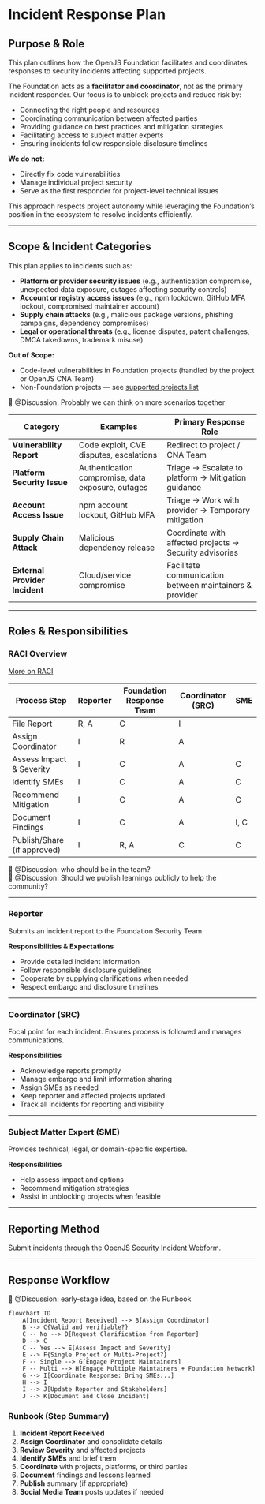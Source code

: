 # Incident Response Plan

## Purpose & Role  

This plan outlines how the OpenJS Foundation facilitates and coordinates responses to security incidents affecting supported projects.  

The Foundation acts as a **facilitator and coordinator**, not as the primary incident responder. Our focus is to unblock projects and reduce risk by:

- Connecting the right people and resources  
- Coordinating communication between affected parties  
- Providing guidance on best practices and mitigation strategies  
- Facilitating access to subject matter experts  
- Ensuring incidents follow responsible disclosure timelines  

**We do not:**  
- Directly fix code vulnerabilities  
- Manage individual project security  
- Serve as the first responder for project-level technical issues  

This approach respects project autonomy while leveraging the Foundation’s position in the ecosystem to resolve incidents efficiently.  

---

## Scope & Incident Categories  

This plan applies to incidents such as:  
- **Platform or provider security issues** (e.g., authentication compromise, unexpected data exposure, outages affecting security controls)  
- **Account or registry access issues** (e.g., npm lockdown, GitHub MFA lockout, compromised maintainer account)  
- **Supply chain attacks** (e.g., malicious package versions, phishing campaigns, dependency compromises)  
- **Legal or operational threats** (e.g., license disputes, patent challenges, DMCA takedowns, trademark misuse)  

**Out of Scope:**  
- Code-level vulnerabilities in Foundation projects (handled by the project or OpenJS CNA Team)  
- Non-Foundation projects — see [supported projects list](https://openjsf.org/projects)  

🍿 @Discussion: Probably we can think on more scenarios together  

| Category | Examples | Primary Response Role |
|----------|----------|-----------------------|
| **Vulnerability Report** | Code exploit, CVE disputes, escalations | Redirect to project / CNA Team |
| **Platform Security Issue** | Authentication compromise, data exposure, outages | Triage → Escalate to platform → Mitigation guidance |
| **Account Access Issue** | npm account lockout, GitHub MFA | Triage → Work with provider → Temporary mitigation |
| **Supply Chain Attack** | Malicious dependency release | Coordinate with affected projects → Security advisories |
| **External Provider Incident** | Cloud/service compromise | Facilitate communication between maintainers & provider |

---

## Roles & Responsibilities  

### RACI Overview  

[More on RACI](https://www.atlassian.com/work-management/project-management/raci-chart)  

| Process Step | Reporter | Foundation Response Team | Coordinator (SRC) | SME |
|--------------|----------|--------------------------|-------------------|-----|
| File Report | R, A | C | I |  |
| Assign Coordinator | I | R | A |  |
| Assess Impact & Severity | I | C | A | C |
| Identify SMEs | I | C | A | C |
| Recommend Mitigation | I | C | A | C |
| Document Findings | I | C | A | I, C |
| Publish/Share (if approved) | I | R, A | C | C |

🍿 @Discussion: who should be in the team?  
🍿 @Discussion: Should we publish learnings publicly to help the community?  

---

### Reporter  
Submits an incident report to the Foundation Security Team.  

**Responsibilities & Expectations**  
- Provide detailed incident information  
- Follow responsible disclosure guidelines  
- Cooperate by supplying clarifications when needed  
- Respect embargo and disclosure timelines  

---

### Coordinator (SRC)  
Focal point for each incident. Ensures process is followed and manages communications.  

**Responsibilities**  
- Acknowledge reports promptly  
- Manage embargo and limit information sharing  
- Assign SMEs as needed  
- Keep reporter and affected projects updated  
- Track all incidents for reporting and visibility  

---

### Subject Matter Expert (SME)  
Provides technical, legal, or domain-specific expertise.  

**Responsibilities**  
- Help assess impact and options  
- Recommend mitigation strategies  
- Assist in unblocking projects when feasible  

---

## Reporting Method  

Submit incidents through the [OpenJS Security Incident Webform](https://report-incident.openjsf.org/).  

---

## Response Workflow  

🍿 @Discussion: early-stage idea, based on the Runbook  

```mermaid
flowchart TD
    A[Incident Report Received] --> B[Assign Coordinator]
    B --> C{Valid and verifiable?}
    C -- No --> D[Request Clarification from Reporter]
    D --> C
    C -- Yes --> E[Assess Impact and Severity]
    E --> F{Single Project or Multi-Project?}
    F -- Single --> G[Engage Project Maintainers]
    F -- Multi --> H[Engage Multiple Maintainers + Foundation Network]
    G --> I[Coordinate Response: Bring SMEs...]
    H --> I
    I --> J[Update Reporter and Stakeholders]
    J --> K[Document and Close Incident]
```

### Runbook (Step Summary)

1. **Incident Report Received**  
2. **Assign Coordinator** and consolidate details  
3. **Review Severity** and affected projects  
4. **Identify SMEs** and brief them  
5. **Coordinate** with projects, platforms, or third parties  
6. **Document** findings and lessons learned  
7. **Publish** summary (if appropriate)  
8. **Social Media Team** posts updates if needed  
